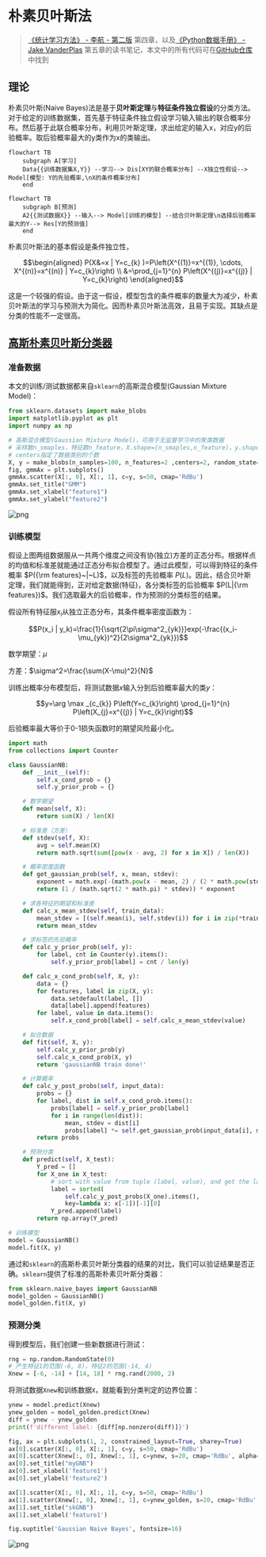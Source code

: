 # 朴素贝叶斯法

> [《统计学习方法》 - 李航 - 第二版](https://1drv.ms/b/s!AkcJSyT7tq80f24rxQaaH3HMUWE?e=5vJQNK) 第四章，以及[《Python数据手册》 - Jake VanderPlas](https://1drv.ms/b/s!AkcJSyT7tq80gQBIJPqCGBXnxliQ?e=oCjr4e) 第五章的读书笔记，本文中的所有代码可在[GitHub仓库](https://github.com/LittleBee1024/learning_book/tree/main/docs/booknotes/ml/naive_bayes/code)中找到

## 理论

朴素贝叶斯(Naive Bayes)法是基于**贝叶斯定理**与**特征条件独立假设**的分类方法。对于给定的训练数据集，首先基于特征条件独立假设学习输入输出的联合概率分布。然后基于此联合概率分布，利用贝叶斯定理，求出给定的输入x，对应y的后验概率。取后验概率最大的y类作为x的类输出。

```mermaid
flowchart TB
    subgraph A[学习]
    Data{{训练数据集X,Y}} --学习--> Dis[XY的联合概率分布] --X独立性假设--> Model[模型: Y的先验概率,\nX的条件概率分布]
    end
```

```mermaid
flowchart TB
    subgraph B[预测]
    A2{{测试数据X}} --输入--> Model[训练的模型] --结合贝叶斯定理\n选择后验概率最大的Y--> Res[Y的预测值]
    end
```

朴素贝叶斯法的基本假设是条件独立性，

$$\begin{aligned} P(X&=x | Y=c_{k} )=P\left(X^{(1)}=x^{(1)}, \cdots, X^{(n)}=x^{(n)} | Y=c_{k}\right) \\ &=\prod_{j=1}^{n} P\left(X^{(j)}=x^{(j)} | Y=c_{k}\right) \end{aligned}$$

这是一个较强的假设。由于这一假设，模型包含的条件概率的数量大为减少，朴素贝叶斯法的学习与预测大为简化。因而朴素贝叶斯法高效，且易于实现。其缺点是分类的性能不一定很高。

## [高斯朴素贝叶斯分类器](https://github.com/LittleBee1024/learning_book/tree/main/docs/booknotes/ml/naive_bayes/code/gaussianNB.ipynb)
### 准备数据
本文的训练/测试数据都来自`sklearn`的高斯混合模型(Gaussian Mixture Model)：

```python
from sklearn.datasets import make_blobs
import matplotlib.pyplot as plt
import numpy as np

# 高斯混合模型(Gaussian Mixture Model)，可用于无监督学习中的聚类数据
# 采样数n_smaples，特征数n_feature，X.shape=(n_smaples,n_feature)，y.shape=(n_smaples,)
# centers指定了数据类别的个数
X, y = make_blobs(n_samples=100, n_features=2 ,centers=2, random_state=2, cluster_std=1.5)
fig, gmmAx = plt.subplots()
gmmAx.scatter(X[:, 0], X[:, 1], c=y, s=50, cmap='RdBu')
gmmAx.set_title("GMM")
gmmAx.set_xlabel("feature1")
gmmAx.set_ylabel("feature2")
```

![png](images/gaussianNB_1_1.png)

### 训练模型

假设上图两组数据服从一共两个维度之间没有协(独立)方差的正态分布。根据样点的均值和标准差就能通过正态分布拟合模型了。通过此模型，可以得到特征的条件概率 $P({\rm features}~|~L)$，以及标签的先验概率 $P(L)$。因此，结合贝叶斯定理，我们就能得到，正对给定数据(特征)，各分类标签的后验概率 $P(L|{\rm features})$。我们选取最大的后验概率，作为预测的分类标签的结果。

假设所有特征服$x_i$从独立正态分布，其条件概率密度函数为：

$$P(x_i | y_k)=\frac{1}{\sqrt{2\pi\sigma^2_{yk}}}exp(-\frac{(x_i-\mu_{yk})^2}{2\sigma^2_{yk}})$$

数学期望：$\mu$

方差：$\sigma^2=\frac{\sum(X-\mu)^2}{N}$

训练出概率分布模型后，将测试数据$x$输入分到后验概率最大的类$y$：

$$y=\arg \max _{c_{k}} P\left(Y=c_{k}\right) \prod_{j=1}^{n} P\left(X_{j}=x^{(j)} | Y=c_{k}\right)$$

后验概率最大等价于0-1损失函数时的期望风险最小化。

```python
import math
from collections import Counter

class GaussianNB:
    def __init__(self):
        self.x_cond_prob = {}
        self.y_prior_prob = {}

    # 数学期望
    def mean(self, X):
        return sum(X) / len(X)

    # 标准差（方差）
    def stdev(self, X):
        avg = self.mean(X)
        return math.sqrt(sum([pow(x - avg, 2) for x in X]) / len(X))

    # 概率密度函数
    def get_gaussian_prob(self, x, mean, stdev):
        exponent = math.exp(-(math.pow(x - mean, 2) / (2 * math.pow(stdev, 2))))
        return (1 / (math.sqrt(2 * math.pi) * stdev)) * exponent

    # 求各特征的期望和标准差
    def calc_x_mean_stdev(self, train_data):
        mean_stdev = [(self.mean(i), self.stdev(i)) for i in zip(*train_data)]
        return mean_stdev

    # 求标签的先验概率
    def calc_y_prior_prob(self, y):
        for label, cnt in Counter(y).items():
            self.y_prior_prob[label] = cnt / len(y)

    def calc_x_cond_prob(self, X, y):
        data = {}
        for features, label in zip(X, y):
            data.setdefault(label, [])
            data[label].append(features)
        for label, value in data.items():
            self.x_cond_prob[label] = self.calc_x_mean_stdev(value)

    # 拟合数据
    def fit(self, X, y):
        self.calc_y_prior_prob(y)
        self.calc_x_cond_prob(X, y)
        return 'gaussianNB train done!'

    # 计算概率
    def calc_y_post_probs(self, input_data):
        probs = {}
        for label, dist in self.x_cond_prob.items():
            probs[label] = self.y_prior_prob[label]
            for i in range(len(dist)):
                mean, stdev = dist[i]
                probs[label] *= self.get_gaussian_prob(input_data[i], mean, stdev)
        return probs

    # 预测分类
    def predict(self, X_test):
        Y_pred = []
        for X_one in X_test:
            # sort with value from tuple (label, value), and get the last one label
            label = sorted(
                self.calc_y_post_probs(X_one).items(),
                key=lambda x: x[-1])[-1][0]
            Y_pred.append(label)
        return np.array(Y_pred)

# 训练模型
model = GaussianNB()
model.fit(X, y)
```

通过和`sklearn`的高斯朴素贝叶斯分类器的结果的对比，我们可以验证结果是否正确。`sklearn`提供了标准的高斯朴素贝叶斯分类器：

```python
from sklearn.naive_bayes import GaussianNB
model_golden = GaussianNB()
model_golden.fit(X, y)
```

### 预测分类
得到模型后，我们创建一些新数据进行测试：

```python
rng = np.random.RandomState(0)
# 产生特征1的范围(-6, 8)，特征2的范围(-14, 4)
Xnew = [-6, -14] + [14, 18] * rng.rand(2000, 2)
```

将测试数据`Xnew`和训练数据`X`，就能看到分类判定的边界位置：

```python
ynew = model.predict(Xnew)
ynew_golden = model_golden.predict(Xnew)
diff = ynew - ynew_golden
print(f'different label: {diff[np.nonzero(diff)]}')

fig, ax = plt.subplots(1, 2, constrained_layout=True, sharey=True)
ax[0].scatter(X[:, 0], X[:, 1], c=y, s=50, cmap='RdBu')
ax[0].scatter(Xnew[:, 0], Xnew[:, 1], c=ynew, s=20, cmap='RdBu', alpha=0.1)
ax[0].set_title("myGNB")
ax[0].set_xlabel('feature1')
ax[0].set_ylabel('feature2')

ax[1].scatter(X[:, 0], X[:, 1], c=y, s=50, cmap='RdBu')
ax[1].scatter(Xnew[:, 0], Xnew[:, 1], c=ynew_golden, s=20, cmap='RdBu', alpha=0.1)
ax[1].set_title("skGNB")
ax[1].set_xlabel('feature1')

fig.suptitle('Gaussian Naive Bayes', fontsize=16)
```

![png](images/gaussianNB_9_2.png)



